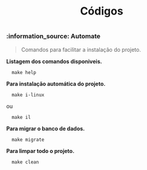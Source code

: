 <h1 align="center">Códigos<h1>

<h3>:information_source: Automate</h3>

> Comandos para facilitar a instalação do projeto. 

**Listagem dos comandos disponiveis.**
  
```
  make help
```

**Para instalação automática do projeto.**
  
```
  make i-linux
```
  
ou

```
  make il
```
  
**Para migrar o banco de dados.**
  
```
  make migrate
```
 
**Para limpar todo o projeto.**

```
  make clean
```
